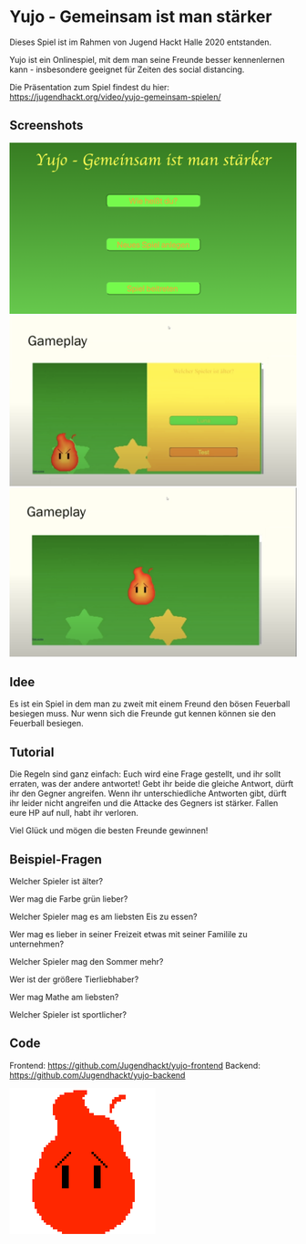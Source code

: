# Yujo - Gemeinsam ist man stärker

Dieses Spiel ist im Rahmen von Jugend Hackt Halle 2020 entstanden.

Yujo ist ein Onlinespiel, mit dem man seine Freunde besser kennenlernen kann - insbesondere geeignet für Zeiten des social distancing.

Die Präsentation zum Spiel findest du hier: https://jugendhackt.org/video/yujo-gemeinsam-spielen/

## Screenshots

![screenshot](./images/screenshot1.png "Start Screen")
![screenshot](./images/screenshot2.png "Question Screen")
![screenshot](./images/screenshot3.png "Result Screen")

## Idee

Es ist ein Spiel in dem man zu zweit mit einem Freund den bösen Feuerball besiegen muss. Nur wenn sich die Freunde gut kennen können sie den Feuerball besiegen.

## Tutorial

Die Regeln sind ganz einfach: Euch wird eine Frage gestellt, und ihr sollt erraten, was der andere antwortet! Gebt ihr beide die gleiche Antwort, dürft ihr den Gegner angreifen. Wenn ihr unterschiedliche Antworten gibt, dürft ihr leider nicht angreifen und die Attacke des Gegners ist stärker. Fallen eure HP auf null, habt ihr verloren.

Viel Glück und mögen die besten Freunde gewinnen!

## Beispiel-Fragen

Welcher Spieler ist älter?

Wer mag die Farbe grün lieber?

Welcher Spieler mag es am liebsten Eis zu essen?

Wer mag es lieber in seiner Freizeit etwas mit seiner Familile zu unternehmen?

Welcher Spieler mag den Sommer mehr?

Wer ist der größere Tierliebhaber?

Wer mag Mathe am liebsten?

Welcher Spieler ist sportlicher?

## Code

Frontend: https://github.com/Jugendhackt/yujo-frontend
Backend: https://github.com/Jugendhackt/yujo-backend

![screenshot](./images/Gegner_hit.gif "Feuerball")

